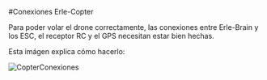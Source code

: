 #Conexiones Erle-Copter

Para poder volar el drone correctamente, las conexiones entre Erle-Brain y los ESC, el receptor RC y el GPS necesitan estar bien hechas.

Esta imágen explica cómo hacerlo:

![CopterConexiones](../../img/copter_conexion.png)